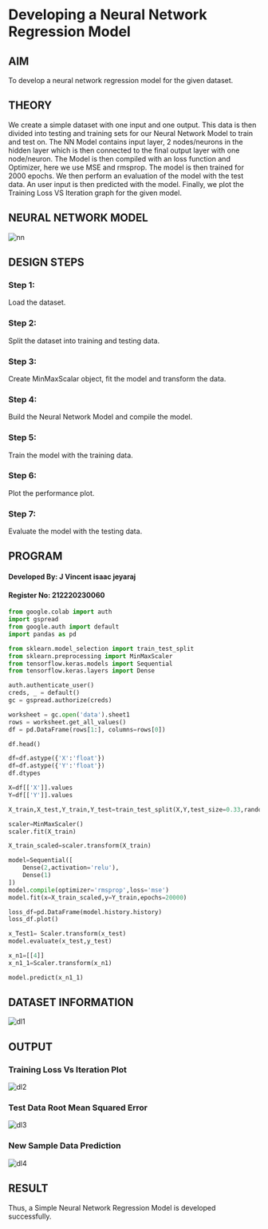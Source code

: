 # Developing a Neural Network Regression Model

## AIM

To develop a neural network regression model for the given dataset.

## THEORY

We create a simple dataset with one input and one output. This data is then divided into testing and training sets for our Neural Network Model to train and test on. The NN Model contains input layer, 2 nodes/neurons in the hidden layer which is then connected to the final output layer with one node/neuron. The Model is then compiled with an loss function and Optimizer, here we use MSE and rmsprop. The model is then trained for 2000 epochs.
We then perform an evaluation of the model with the test data. An user input is then predicted with the model. Finally, we plot the Training Loss VS Iteration graph for the given model.

## NEURAL NETWORK MODEL

![nn](https://user-images.githubusercontent.com/75234991/188797088-90a2a2ff-a38d-431f-9cce-f2f76358819b.svg)

## DESIGN STEPS

### Step 1:

Load the dataset.

### Step 2:

Split the dataset into training and testing data.

### Step 3:

Create MinMaxScalar object, fit the model and transform the data.

### Step 4:

Build the Neural Network Model and compile the model.

### Step 5:

Train the model with the training data.

### Step 6:

Plot the performance plot.

### Step 7:

Evaluate the model with the testing data.

## PROGRAM
#### Developed By: J Vincent isaac jeyaraj
#### Register No: 212220230060

```python
from google.colab import auth
import gspread
from google.auth import default
import pandas as pd

from sklearn.model_selection import train_test_split
from sklearn.preprocessing import MinMaxScaler
from tensorflow.keras.models import Sequential
from tensorflow.keras.layers import Dense

auth.authenticate_user()
creds, _ = default()
gc = gspread.authorize(creds)

worksheet = gc.open('data').sheet1
rows = worksheet.get_all_values()
df = pd.DataFrame(rows[1:], columns=rows[0])

df.head()

df=df.astype({'X':'float'})
df=df.astype({'Y':'float'})
df.dtypes

X=df[['X']].values
Y=df[['Y']].values

X_train,X_test,Y_train,Y_test=train_test_split(X,Y,test_size=0.33,random_state=33)

scaler=MinMaxScaler()
scaler.fit(X_train)

X_train_scaled=scaler.transform(X_train)

model=Sequential([
    Dense(2,activation='relu'),
    Dense(1)
])
model.compile(optimizer='rmsprop',loss='mse')
model.fit(x=X_train_scaled,y=Y_train,epochs=20000)

loss_df=pd.DataFrame(model.history.history)
loss_df.plot()

x_Test1= Scaler.transform(x_test)
model.evaluate(x_test,y_test)

x_n1=[[4]]
x_n1_1=Scaler.transform(x_n1)

model.predict(x_n1_1)
```
## DATASET INFORMATION

![dl1](https://user-images.githubusercontent.com/75234588/226409462-d19150da-4266-44e7-9e85-4dbe2226af3b.PNG)

## OUTPUT

### Training Loss Vs Iteration Plot

![dl2](https://user-images.githubusercontent.com/75234588/226409486-82bcc472-a4ff-40d1-aea4-e81447a88b03.PNG)

### Test Data Root Mean Squared Error

![dl3](https://user-images.githubusercontent.com/75234588/226409540-3e6c0a96-68ec-4810-9b79-954820d232a9.PNG)

### New Sample Data Prediction

![dl4](https://user-images.githubusercontent.com/75234588/226409589-0047e69c-87f2-478c-ab01-574c1fb47f6d.PNG)


## RESULT
Thus, a Simple Neural Network Regression Model is developed successfully.
